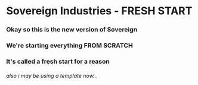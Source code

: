 # Sovereign Industries - FRESH START
### Okay so this is the new version of Sovereign
### We're starting everything FROM SCRATCH
### It's called a fresh start for a reason
###### also i may be using a template now...
